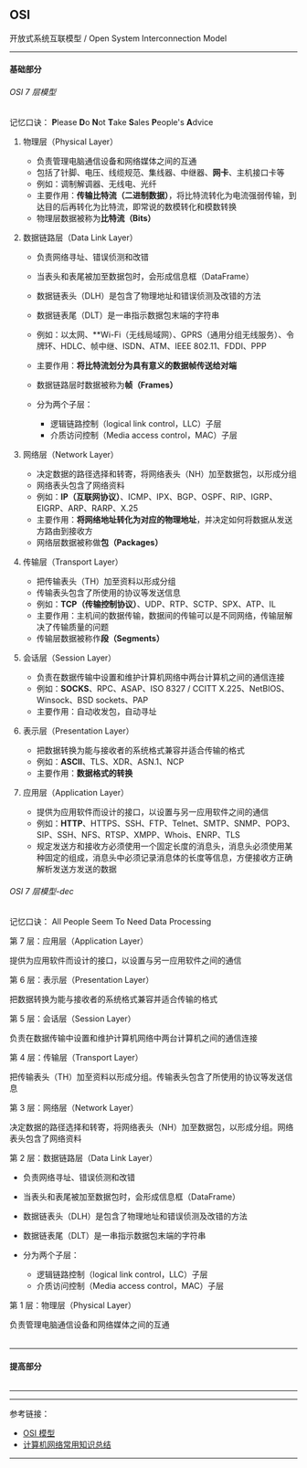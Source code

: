 ## OSI

开放式系统互联模型 / Open System Interconnection Model

---

#### 基础部分

###### OSI 7 层模型

记忆口诀： **P**lease **D**o **N**ot **T**ake **S**ales **P**eople's **A**dvice

1. 物理层（Physical Layer）
    - 负责管理电脑通信设备和网络媒体之间的互通
    - 包括了针脚、电压、线缆规范、集线器、中继器、**网卡**、主机接口卡等
    - 例如：调制解调器、无线电、光纤
    - 主要作用：**传输比特流（二进制数据）**，将比特流转化为电流强弱传输，到达目的后再转化为比特流，即常说的数模转化和模数转换
    - 物理层数据被称为**比特流（Bits）**

2. 数据链路层（Data Link Layer）
    - 负责网络寻址、错误侦测和改错
    - 当表头和表尾被加至数据包时，会形成信息框（DataFrame）
    - 数据链表头（DLH）是包含了物理地址和错误侦测及改错的方法
    - 数据链表尾（DLT）是一串指示数据包末端的字符串
    - 例如：以太网、**Wi-Fi（无线局域网）、GPRS（通用分组无线服务）、令牌环、HDLC、帧中继、ISDN、ATM、IEEE 802.11、FDDI、PPP
    - 主要作用：**将比特流划分为具有意义的数据帧传送给对端**
    - 数据链路层时数据被称为**帧（Frames）**

    - 分为两个子层：
        - 逻辑链路控制（logical link control，LLC）子层
        - 介质访问控制（Media access control，MAC）子层

3. 网络层（Network Layer）
    - 决定数据的路径选择和转寄，将网络表头（NH）加至数据包，以形成分组
    - 网络表头包含了网络资料
    - 例如：**IP（互联网协议）**、ICMP、IPX、BGP、OSPF、RIP、IGRP、EIGRP、ARP、RARP、X.25
    - 主要作用：**将网络地址转化为对应的物理地址**，并决定如何将数据从发送方路由到接收方
    - 网络层数据被称做**包（Packages）**

4. 传输层（Transport Layer）
    - 把传输表头（TH）加至资料以形成分组
    - 传输表头包含了所使用的协议等发送信息
    - 例如：**TCP（传输控制协议）**、UDP、RTP、SCTP、SPX、ATP、IL
    - 主要作用：主机间的数据传输，数据间的传输可以是不同网络，传输层解决了传输质量的问题
    - 传输层数据被称作**段（Segments）**

5. 会话层（Session Layer）
    - 负责在数据传输中设置和维护计算机网络中两台计算机之间的通信连接
    - 例如：**SOCKS**、RPC、ASAP、ISO 8327 / CCITT X.225、NetBIOS、Winsock、BSD sockets、PAP
    - 主要作用：自动收发包，自动寻址

6. 表示层（Presentation Layer）
    - 把数据转换为能与接收者的系统格式兼容并适合传输的格式
    - 例如：**ASCII**、TLS、XDR、ASN.1、NCP
    - 主要作用：**数据格式的转换**

7. 应用层（Application Layer）
    - 提供为应用软件而设计的接口，以设置与另一应用软件之间的通信
    - 例如：**HTTP**、HTTPS、SSH、FTP、Telnet、SMTP、SNMP、POP3、SIP、SSH、NFS、RTSP、XMPP、Whois、ENRP、TLS
    - 规定发送方和接收方必须使用一个固定长度的消息头，消息头必须使用某种固定的组成，消息头中必须记录消息体的长度等信息，方便接收方正确解析发送方发送的数据

###### OSI 7 层模型-dec

记忆口诀： All People Seem To Need Data Processing

第 7 层：应用层（Application Layer）

提供为应用软件而设计的接口，以设置与另一应用软件之间的通信

第 6 层：表示层（Presentation Layer）

把数据转换为能与接收者的系统格式兼容并适合传输的格式

第 5 层：会话层（Session Layer）

负责在数据传输中设置和维护计算机网络中两台计算机之间的通信连接

第 4 层：传输层（Transport Layer）

把传输表头（TH）加至资料以形成分组。传输表头包含了所使用的协议等发送信息

第 3 层：网络层（Network Layer）

决定数据的路径选择和转寄，将网络表头（NH）加至数据包，以形成分组。网络表头包含了网络资料

第 2 层：数据链路层（Data Link Layer）

- 负责网络寻址、错误侦测和改错
- 当表头和表尾被加至数据包时，会形成信息框（DataFrame）
- 数据链表头（DLH）是包含了物理地址和错误侦测及改错的方法
- 数据链表尾（DLT）是一串指示数据包末端的字符串

- 分为两个子层：

    - 逻辑链路控制（logical link control，LLC）子层
    - 介质访问控制（Media access control，MAC）子层

第 1 层：物理层（Physical Layer）

负责管理电脑通信设备和网络媒体之间的互通

######                                                                                                             

---

#### 提高部分

######

---










---

参考链接：

- [OSI 模型](https://zh.wikipedia.org/wiki/OSI%E6%A8%A1%E5%9E%8B)
- [计算机网络常用知识总结](https://mp.weixin.qq.com/s?__biz=MzUyOTg1OTkyMA==&mid=2247486942&idx=1&sn=547fc2f0586a0e5e0003549afc50022e)

---













